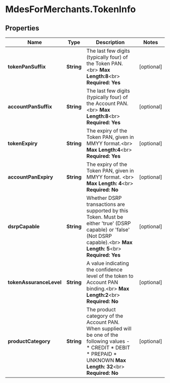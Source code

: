 # MdesForMerchants.TokenInfo

## Properties
Name | Type | Description | Notes
------------ | ------------- | ------------- | -------------
**tokenPanSuffix** | **String** | The last few digits (typically four) of the Token PAN.&lt;br&gt;     __Max Length:8__&lt;br&gt; __Required: Yes__  | [optional] 
**accountPanSuffix** | **String** | The last few digits (typically four) of the Account PAN.&lt;br&gt;     __Max Length:8__&lt;br&gt; __Required: Yes__  | [optional] 
**tokenExpiry** | **String** | The expiry of the Token PAN, given in MMYY format.&lt;br&gt;     __Max Length:4__&lt;br&gt; __Required: Yes__  | [optional] 
**accountPanExpiry** | **String** | The expiry of the Token PAN, given in MMYY format. &lt;br&gt; __Max Length: 4__&lt;br&gt; __Required: No__  | [optional] 
**dsrpCapable** | **String** | Whether DSRP transactions are supported by this Token. Must be either &#39;true&#39; (DSRP capable) or &#39;false&#39; (Not DSRP capable).&lt;br&gt; __Max Length: 5__&lt;br&gt; __Required: Yes__  | [optional] 
**tokenAssuranceLevel** | **String** | A value indicating the confidence level of the token to Account PAN binding.&lt;br&gt;     __Max Length:2__&lt;br&gt; __Required: No__  | [optional] 
**productCategory** | **String** | The product category of the Account PAN. When supplied will be one of the following values -  * CREDIT * DEBIT * PREPAID * UNKNOWN  __Max Length: 32__&lt;br&gt; __Required: No__  | [optional] 


